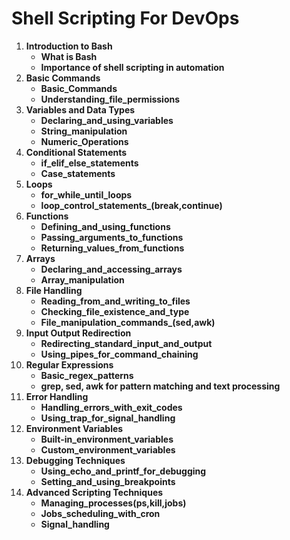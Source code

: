 # Shell Scripting For DevOps

1. **Introduction to Bash**
    - **What is Bash**
    - **Importance of shell scripting in automation**
2. **Basic Commands**
    - **Basic_Commands**
    - **Understanding_file_permissions**
3. **Variables and Data Types**
    - **Declaring_and_using_variables**
    - **String_manipulation**
    - **Numeric_Operations**
4. **Conditional Statements**
    - **if_elif_else_statements**
    - **Case_statements**
5. **Loops**
    - **for_while_until_loops**
    - **loop_control_statements_(break,continue)**
6. **Functions**
    - **Defining_and_using_functions**
    - **Passing_arguments_to_functions**
    - **Returning_values_from_functions**
7. **Arrays**
    - **Declaring_and_accessing_arrays** 
    - **Array_manipulation**
8. **File Handling**
    - **Reading_from_and_writing_to_files**
    - **Checking_file_existence_and_type**
    - **File_manipulation_commands_(sed,awk)**
9. **Input Output Redirection**
    - **Redirecting_standard_input_and_output**
    - **Using_pipes_for_command_chaining**
10. **Regular Expressions**
     - **Basic_regex_patterns**
     - **grep, sed, awk for pattern matching and text processing**
11. **Error Handling**
     - **Handling_errors_with_exit_codes**
     - **Using_trap_for_signal_handling**
12. **Environment Variables**
     - **Built-in_environment_variables**
     - **Custom_environment_variables**
13. **Debugging Techniques**
     - **Using_echo_and_printf_for_debugging**
     - **Setting_and_using_breakpoints**
14. **Advanced Scripting Techniques**
     - **Managing_processes(ps,kill,jobs)**
     - **Jobs_scheduling_with_cron**
     - **Signal_handling**
    
    
    
    
    
    
    
    
    
    
    
    
    
    
    
    
    
    
    
    
    
    
    
    
    
    
    
    
    
